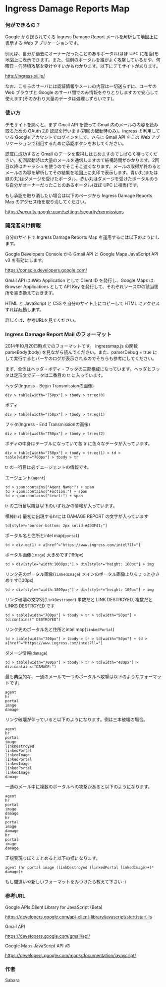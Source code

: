 Ingress Damage Reports Map
==========================

### 何ができるの？
Google から送られてくる Ingress Damage Report メールを解析して地図上に表示する Web アプリケーションです。

例えば、自分が過去にオーナーだったことのあるポータル(ほぼ UPC に相当)を地図上に表示できます。また、個別のポータルを誰がよく攻撃しているかや、何曜日・何時頃攻撃を受けやすいかもわかります。以下にデモサイトがあります。

http://ingress.xii.jp/

なお、こちらのサーバには認証情報やメールの内容は一切送らずに、ユーザの Web ブラウザと Google のサーバ間でのみ情報をやりとりしますので安心して使えます(そのかわり大量のデータは処理しずらいです)。

### 使い方
デモサイトを開くと、まず Gmail API を使って Gmail 内のメールの内容を読み取るための OAuth 2.0 認証を行います(初回の起動時のみ)。Ingress を利用している Google アカウントでログインをして、さらに Gmail API をこの Web アプリケーションで利用するために承認ボタンをおしてください。

認証に成功すると Gmail のデータを取得しはじめますのでしばらく待ってください。初回起動時は大量のメールを通信しますので結構時間がかかります。2回目以降はキャッシュを使うのでそこそこ速くなります。メールの取得が終わるとメールの内容を解析してその結果を地図上に丸印で表示します。青い丸(または緑の丸)はダメージを受けたポータル、赤い丸はダメージを受けたポータルのうち自分がオーナーだったことのあるポータル(ほぼ UPC に相当)です。

もし承認を取り消したい場合は以下のページから Ingress Damage Reports Map のアクセス権を取り消してください。

https://security.google.com/settings/security/permissions


### 開発者向け情報
自分のサイトで Ingress Damage Reports Map を運用するには以下のようにします。

Google Developers Console から Gmail API と Google Maps JavaScript API v3 を有効にします。

https://console.developers.google.com/

Gmail API は Web Application として Client ID を発行し、Google Maps は Browser Applications として API Key を発行して、それぞれソース中の該当箇所を書き換えておきます。

HTML と JavaScript と CSS を自分のサイト上にコピーして HTML にアクセスすれば起動します。

詳しくは、参考URLを見てください。


### Ingress Damage Report Mail のフォーマット

2014年10月20日時点でのフォーマットです。
ingressmap.js の関数 parseBody(body) を見ながら読んでください。また、parserDebug = true にして実行するとパーサのログが表示されるのでそちらも参考にしてください。

まず、全体はヘッダ・ボディ・フッタの三部構成になっています。ヘッダとフッタは定形文でデータは二番目の tr に入っています。

ヘッダ(Ingress - Begin Transmissionの画像)

    div > table[width="750px"] > tbody > tr:eq(0)

ボディ

    div > table[width="750px"] > tbody > tr:eq(1)
 
フッタ(Ingress - End Transmissionの画像)

    div > table[width="750px"] > tbody > tr:eq(2)


ボディの中身はテーブルになっていて各 tr に色々なデータが入っています。

    div > table[width="750px"] > tbody > tr:eq(1) > td > table[width="700px"] > tbody > tr


tr の一行目は必ずエージェントの情報です。

エージェント(`agent`)

    td > span:contains("Agent Name:") + span
    td > span:contains("Faction:") + span
    td > span:contains("Level:") + span


tr の二行目以降は以下のいずれかの情報が入っています。

横棒(`hr`) 最初に出現するhrには DAMAGE REPORT の文字が入っています

    td[style*="border-bottom: 2px solid #403F41;"]

ポータル名と住所とintel map(`portal`)

    td > div:eq(1) > a[href^="https://www.ingress.com/intel?ll="]

ポータル画像(`image`) 大きめです(160px)

    td > div[style="width:1000px;"] > div[style*="height: 160px"] > img

リンク先のポータル画像(`linkedImage`) メインのポータル画像よりちょっと小さめです(100px)

    td > div[style="width:1000px;"] > div[style*="height: 100px"] > img

リンク破壊の文字列(`linkDestroyed`) 単数だと LINK DESTROYED, 複数だと LINKS DESTROYED です

    td > table[width="700px"] > tbody > tr > td[width="50px"] + td:contains(" DESTROYED")

リンク先のポータル名と住所とintel map(`linkedPortal`)

    td > table[width="700px"] > tbody > tr > td[width="50px"] + td > a[href^="https://www.ingress.com/intel?ll="]

ダメージ情報(`damage`)

    td > table[width="700px"] > tbody > tr > td[width="400px"] > div:contains("DAMAGE:")


最も典型的な、一通のメールで一つのポータルへ攻撃は以下のようなフォーマットです。

    agent
    hr
    portal
    image
    damage

リンク破壊が伴っていると以下のようになります。例は三本破壊の場合。

    agent
    hr
    portal
    image
    linkDestroyed
    linkedPortal
    linkedImage
    linkedPortal
    linkedImage
    linkedPortal
    linkedImage
    damage

一通のメール中に複数のポータルへの攻撃があると以下のようになります。

    agent
    hr
    portal
    image
    damage
    hr
    portal
    image
    damage
    hr
    portal
    image
    damage


正規表現っぽくまとめると以下の様になります。

    agent (hr portal image (linkDestroyed (linkedPortal linkedImage)+)* damage)+


もし間違いや新しいフォーマットをみつけたら教えて下さい :)



### 参考URL

Google APIs Client Library for JavaScript (Beta)

https://developers.google.com/api-client-library/javascript/start/start-js

Gmail API

https://developers.google.com/gmail/api/

Google Maps JavaScript API v3

https://developers.google.com/maps/documentation/javascript/



### 作者
Sabara
